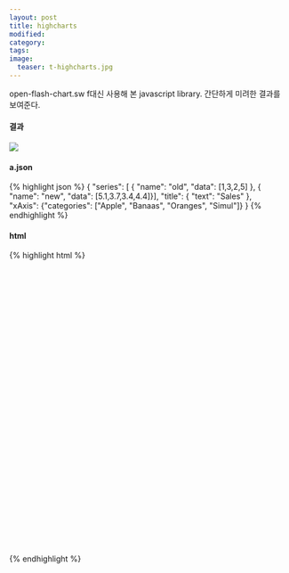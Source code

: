 ```yaml
---
layout: post
title: highcharts
modified: 
category: 
tags:
image:
  teaser: t-highcharts.jpg
---
```


open-flash-chart.sw f대신 사용해 본 javascript library. 간단하게 미려한 결과를 보여준다.

#### 결과

![](http://cl.ly/image/1Y2z2B11352N/Screenshot%20of%20Safari%20(2014.%208.%2014.%20%E1%84%8B%E1%85%A9%E1%84%8C%E1%85%A5%E1%86%AB%2011%3A31%3A01).jpg)

#### a.json
{% highlight json %}
{ "series": [
  { "name": "old",
    "data": [1,3,2,5] },
  {	"name": "new",
    "data": [5.1,3.7,3.4,4.4]}],
 "title": { "text": "Sales" },	
 "xAxis": {"categories": ["Apple", "Banaas", "Oranges", "Simul"]}
}
{% endhighlight %}

#### html

{% highlight html %}
<script src="http://ajax.googleapis.com/ajax/libs/jquery/1.8.2/jquery.min.js"></script>
<script src="http://code.highcharts.com/highcharts.js"></Script>
<div id="container" style="height: 500px"></div>

<script>
$(document).ready(function() {
    var options = {
        chart: {
            renderTo: 'container',
            type: 'spline'
        },
        series: [{}],
        yAxis: {
            title: {
                text: 'num',
            }
        },
    };
    
    var url =  "http://localhost:4000/a.json";
    $.getJSON(url,  function(data) {
        options.series = data.series;
        options.xAxis = data.xAxis;
        options.title = data.title;
        var chart = new Highcharts.Chart(options);
    });
});
</script>
{% endhighlight %}
